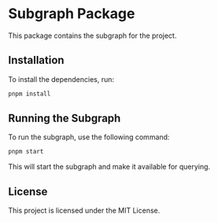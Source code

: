 

# Subgraph Package

This package contains the subgraph for the project.

## Installation

To install the dependencies, run:

```bash
pnpm install
```

## Running the Subgraph

To run the subgraph, use the following command:

```bash
pnpm start
```

This will start the subgraph and make it available for querying.

## License

This project is licensed under the MIT License.